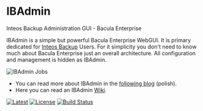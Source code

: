 # IBAdmin
Inteos Backup Administration GUI - Bacula Enterprise

IBAdmin is a simple but powerful Bacula Enterprise WebGUI. It is primary dedicated for [Inteos Backup](http://inteosbackup.pl/) Users. For it simplicity you don't need to know much about Bacula Enterprise just an overall architecture. All configuration and management is hidden as IBAdmin.

![IBAdmin Jobs](http://bacula.com.pl/images/ibadmin/ibadmin2.png)

* You can read more about IBAdmin in the [following blog](http://bacula.com.pl/category/software/ibadmin) (polish).
* Here you can read an IBAdmin [Wiki](https://github.com/inteos/IBAdmin/wiki).

[![Latest](https://img.shields.io/github/release/inteos/IBadmin.svg)](https://github.com/inteos/IBAdmin/releases/latest)
[![License](https://img.shields.io/github/license/inteos/IBAdmin.svg)](https://github.com/inteos/IBAdmin/blob/master/LICENSE)
[![Build Status](https://travis-ci.org/inteos/IBAdmin.svg?branch=master)](https://travis-ci.org/inteos/IBAdmin)
